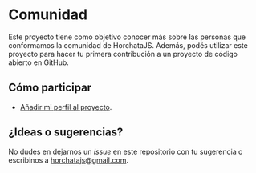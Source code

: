 # Comunidad

Este proyecto tiene como objetivo conocer más sobre las personas que conformamos la comunidad de HorchataJS.
Además, podés utilizar este proyecto para hacer tu primera contribución a un proyecto de código abierto en GitHub.

## Cómo participar

- [Añadir mi perfil al proyecto](perfiles/other_file.md).

## ¿Ideas o sugerencias?

No dudes en dejarnos un _issue_ en este repositorio con tu sugerencia o escribinos a [horchatajs@gmail.com](mailto:horchatajs@gmail.com).
